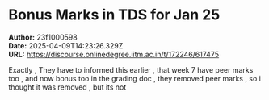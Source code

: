 # Bonus Marks in TDS for Jan 25

**Author:** 23f1000598  
**Date:** 2025-04-09T14:23:26.329Z  
**URL:** https://discourse.onlinedegree.iitm.ac.in/t/172246/617475

Exactly , They have to informed this earlier , that week 7 have peer marks too , and now bonus too
in the grading doc , they removed peer marks , so i thought it was removed , but its not
